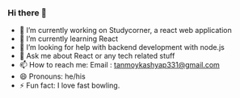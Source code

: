 ### Hi there 👋



- 🔭 I’m currently working on Studycorner, a react web application
- 🌱 I’m currently learning React
- 🤔 I’m looking for help with backend development with node.js
- 💬 Ask me about React or any tech related stuff
- 📫 How to reach me: Email : tanmoykashyap331@gmail.com
- 😄 Pronouns: he/his
- ⚡ Fun fact: I love fast bowling.

